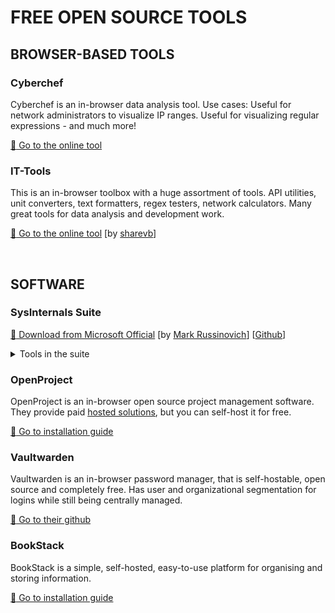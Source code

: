 FREE OPEN SOURCE TOOLS
====

## BROWSER-BASED TOOLS

### Cyberchef

Cyberchef is an in-browser data analysis tool. 
Use cases: Useful for network administrators to visualize IP ranges. Useful for visualizing regular expressions - and much more!

[:link: Go to the online tool](https://cyberchef.vaultwarden.ca/cyberchef)

### IT-Tools

This is an in-browser toolbox with a huge assortment of tools. API utilities, unit converters, text formatters, regex testers, network calculators. Many great tools for data analysis and development work.

[:link: Go to the online tool](https://sharevb-it-tools.vercel.app/) [by [sharevb](https://github.com/sharevb)]

&nbsp;

## SOFTWARE

### SysInternals Suite

[:floppy_disk: Download from Microsoft Official](https://download.sysinternals.com/files/SysinternalsSuite.zip) [by [Mark Russinovich](https://learn.microsoft.com/en-us/sysinternals/)] [[Github](https://github.com/Sysinternals/sysinternals)]
<details>
<summary>Tools in the suite</summary>

| **Tool**                      | **Function**                                           |
| ----------------------------- | ------------------------------------------------------ |
| **Process Explorer**          | Advanced Task Manager showing processes, DLLs, handles |
| **Process Monitor (ProcMon)** | Real-time file, registry, process/thread activity      |
| **PsExec**                    | Run processes remotely or as SYSTEM/hidden user        |
| **PsList**                    | Display detailed process statistics                    |
| **PsKill**                    | Terminate processes locally or remotely                |
| **PsSuspend**                 | Suspend/resume processes                               |
| **PsGetSid**                  | Display machine or user SID                            |
| **PsInfo**                    | System info: uptime, memory, patch level               |
| **PsLoggedOn**                | Show logged-on users                                   |
| **PsLogList**                 | Dump event logs                                        |
| **PsService**                 | Query/control Windows services                         |
| **AccessChk**                 | Show effective permissions for files/objects           |
| **AccessEnum**                | Report folder/file permission issues                   |
| **Streams**                   | Detect/remove NTFS alternate data streams              |
| **SDelete**                   | Secure delete files or free space                      |
| **Contig**                    | Defragment a single file                               |
| **DiskView**                  | Graphical disk sector viewer                           |
| **Disk Usage (DU)**           | Show folder/file sizes                                 |
| **Sync**                      | Flush cached file data to disk                         |
| **TCPView**                   | Show active TCP/UDP connections                        |
| **PsPing**                    | Advanced ping with latency/bandwidth tests             |
| **PortMon**                   | Monitor serial/parallel port activity                  |
| **Autoruns**                  | Show/manage everything that auto-starts                |
| **LogonSessions**             | Show active logon sessions and processes               |
| **ShellRunas**                | Run a program as another user                          |
| **BgInfo**                    | Display system info on the desktop                     |
| **Desktops**                  | Create/manage multiple virtual desktops                |
| **ZoomIt**                    | Zoom and annotate the screen                           |
| **Handle**                    | Show open file/object handles by process               |
| **LoadOrder**                 | Show driver and service load order                     |
| **VMMap**                     | Analyze process virtual/physical memory                |
| **RAMMap**                    | Detailed physical memory analysis                      |
| **Coreinfo**                  | Display CPU topology and cache info                    |
| **LiveKd**                    | Run kernel debugger on a live system                   |
| **NotMyFault**                | Crash/hang Windows for testing                         |
| **Strings**                   | Extract readable text from binaries                    |
| **WhoIs**                     | Query domain registration info                         |

</details>

### OpenProject

OpenProject is an in-browser open source project management software.
They provide paid [hosted solutions](https://www.openproject.org/pricing/), but you can self-host it for free.

[:floppy_disk: Go to installation guide](https://www.openproject.org/docs/installation-and-operations/installation/) 

### Vaultwarden

Vaultwarden is an in-browser password manager, that is self-hostable, open source and completely free. Has user and organizational segmentation for logins while still being centrally managed. 

[:floppy_disk: Go to their github](https://github.com/dani-garcia/vaultwarden)

### BookStack

BookStack is a simple, self-hosted, easy-to-use platform for organising and storing information.

[:floppy_disk: Go to installation guide](https://www.bookstackapp.com/docs/admin/installation/)
